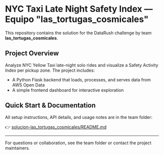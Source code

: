 
# NYC Taxi Late Night Safety Index — Equipo "las_tortugas_cosmicales"

This repository contains the solution for the DataRush challenge by team **las_tortugas_cosmicales**.

## Project Overview
Analyze NYC Yellow Taxi late-night solo rides and visualize a Safety Activity Index per pickup zone. The project includes:
- A Python Flask backend that loads, processes, and serves data from AWS Open Data
- A simple frontend dashboard for interactive exploration

## Quick Start & Documentation
All setup instructions, API details, and usage notes are in the team folder:

👉 [solucion-las_tortugas_cosmicales/README.md](solucion-las_tortugas_cosmicales/README.md)

---

For questions or collaboration, see the team folder or contact the project maintainers.
